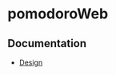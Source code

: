 # pomodoroWeb

## Documentation

- [Design](<https://www.figma.com/file/OMG6WpbUlx79ypU7ngl1bw/Desafio-do-M%C3%AAs!---Pomodoro-(Community)?type=design&node-id=0-1&mode=design&t=lla7yTjK9D8jggob-0>)
